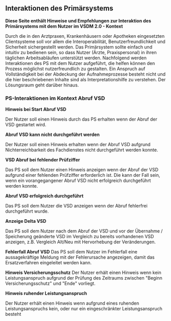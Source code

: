 ## Interaktionen des Primärsystems

**Diese Seite enthält Hinweise und Empfehlungen zur Interaktion des Primärsystems mit dem Nutzer im VSDM 2.0 - Kontext**

Durch die in den Arztpraxen, Krankenhäusern oder Apotheken eingesetzten Clientsysteme soll vor allem die Interoperabilität, Benutzerfreundlichkeit und Sicherheit sichergestellt werden.
Das Primärsystem sollte einfach und intuitiv zu bedienen sein, so dass Nutzer (Ärzte, Praxispersonal) in ihren täglichen Arbeitsabläufen unterstützt werden.
Nachfolgend werden Interaktionen des PS mit dem Nutzer aufgeführt, die helfen können den Prozess möglichst nutzerfreundlich zu gestalten. Ein Anspruch auf Vollständigkeit bei der Abdeckung der Aufnahmeprozesse besteht nicht und die hier beschriebenen Inhalte sind als Interpretationshilfe zu verstehen. Der Lösungsraum geht darüber hinaus.

### PS-Interaktionen im Kontext Abruf VSD

**Hinweis bei Start Abruf VSD**

Der Nutzer soll einen Hinweis durch das PS erhalten wenn der Abruf der VSD gestartet wird.

**Abruf VSD kann nicht durchgeführt werden**

Der Nutzer soll einen Hinweis erhalten wenn der Abruf VSD aufgrund Nichterreichbarkeit des Fachdienstes nicht durchgeführt werden konnte.

**VSD Abruf bei fehlender Prüfziffer**

Das PS soll dem Nutzer einen Hinweis anzeigen wenn der Abruf der VSD aufgrund einer fehlenden Prüfziffer erforderlich ist. Die kann der Fall sein, wenn ein vorangegangener Abruf VSD nicht erfolgreich durchgeführt werden konnte.

**Abruf VSD erfolgreich durchgeführt**

Das PS soll dem Nutzer die VSD anzeigen wenn der Abruf fehlerfrei durchgeführt wurde.

**Anzeige Delta VSD**

Das PS soll dem Nutzer nach dem Abruf der VSD und vor der Übernahme / Speicherung geänderte VSD im Vergleich zu bereits vorhandenen VSD anzeigen, z.B. Vergleich Alt/Neu mit Hervorhebung der Veränderungen.

**Fehlerfall Abruf VSD**
Das PS soll dem Nutzer im Fehlerfall eine aussagekräftige Meldung mit der Fehlerursache angezeigen, damit das Ersatzverfahren eingeleitet werden kann.

**Hinweis Versicherungsschutz**
Der Nutzer erhält einen Hinweis wenn kein Leistungsanspruch aufgrund der Prüfung des Zeitraums zwischen "Beginn Versicherungsschutz" und "Ende" vorliegt.

**Hinweis ruhender Leistungsanspruch**

Der Nutzer erhält einen Hinweis wenn aufgrund eines ruhenden Leistungsanspruchs kein, oder nur ein eingeschränkter Leistungsanspruch besteht








